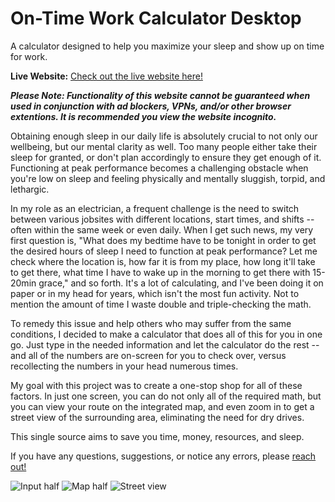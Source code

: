 # On-Time Work Calculator Desktop

A calculator designed to help you maximize your sleep and show up on time for work.

**Live Website:** [Check out the live website here!](https://optimal-sleep-calculator-map.firebaseapp.com/)

***Please Note: Functionality of this website cannot be guaranteed when used in conjunction with ad blockers, VPNs, and/or other browser extentions. It is recommended you view the website incognito.***

Obtaining enough sleep in our daily life is absolutely crucial to not only our wellbeing, but our mental clarity as well. Too many people either take their sleep for granted, or don't plan accordingly to ensure they get enough of it. Functioning at peak performance becomes a challenging obstacle when you're low on sleep and feeling physically and mentally sluggish, torpid, and lethargic.

In my role as an electrician, a frequent challenge is the need to switch between various jobsites with different locations, start times, and shifts -- often within the same week or even daily. When I get such news, my very first question is, "What does my bedtime have to be tonight in order to get the desired hours of sleep I need to function at peak performance? Let me check where the location is, how far it is from my place, how long it'll take to get there, what time I have to wake up in the morning to get there with 15-20min grace," and so forth. It's a lot of calculating, and I've been doing it on paper or in my head for years, which isn't the most fun activity. Not to mention the amount of time I waste double and triple-checking the math.

To remedy this issue and help others who may suffer from the same conditions, I decided to make a calculator that does all of this for you in one go. Just type in the needed information and let the calculator do the rest -- and all of the numbers are on-screen for you to check over, versus recollecting the numbers in your head numerous times.

My goal with this project was to create a one-stop shop for all of these factors. In just one screen, you can do not only all of the required math, but you can view your route on the integrated map, and even zoom in to get a street view of the surrounding area, eliminating the need for dry drives.

This single source aims to save you time, money, resources, and sleep.




If you have any questions, suggestions, or notice any errors, please [reach out!](mailto:coreychristianclark@gmail.com)

![Input half](https://github.com/coreychristianclark/on-time-work-calculator-desktop/assets/127354494/78022500-3eb6-46e6-80c5-ea49eea5541b)
![Map half](https://github.com/coreychristianclark/on-time-work-calculator-desktop/assets/127354494/5dfa440d-d6cd-4204-9844-38023d5d89b6)
![Street view](https://github.com/coreychristianclark/on-time-work-calculator-desktop/assets/127354494/5ee62283-aa62-402a-af44-7bd5b1568e7e)

